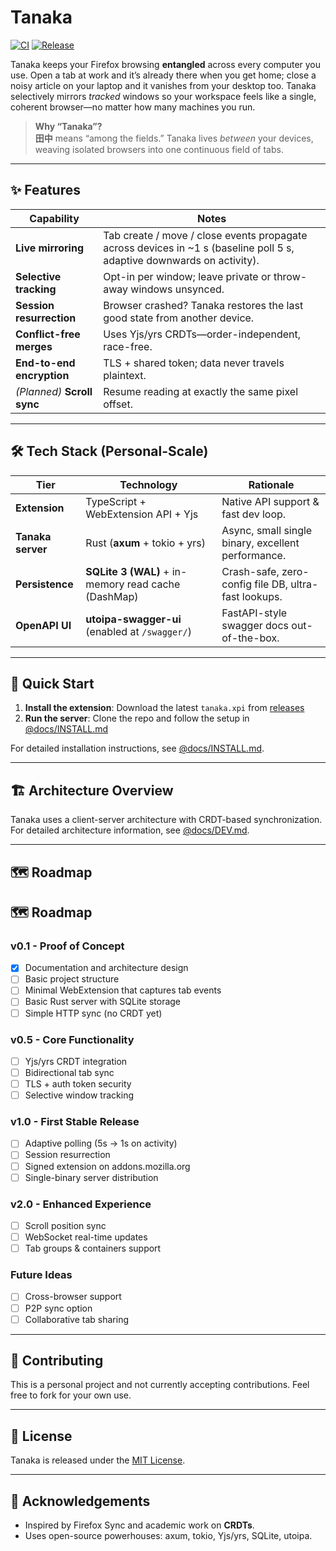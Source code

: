 # Tanaka

[![CI](https://github.com/goodbadwolf/tanaka/actions/workflows/ci.yml/badge.svg)](https://github.com/goodbadwolf/tanaka/actions/workflows/ci.yml) [![Release](https://img.shields.io/github/v/release/goodbadwolf/tanaka?include_prereleases)](https://github.com/goodbadwolf/tanaka/releases)

Tanaka keeps your Firefox browsing **entangled** across every computer you use. Open a tab at work and it’s already there when you get home; close a noisy article on your laptop and it vanishes from your desktop too. Tanaka selectively mirrors _tracked_ windows so your workspace feels like a single, coherent browser—no matter how many machines you run.

> **Why “Tanaka”?**  
> **田中** means “among the fields.” Tanaka lives _between_ your devices, weaving isolated browsers into one continuous field of tabs.

---

## ✨ Features

| Capability                  | Notes                                                                                                                  |
| --------------------------- | ---------------------------------------------------------------------------------------------------------------------- |
| **Live mirroring**          | Tab create / move / close events propagate across devices in ~1 s (baseline poll 5 s, adaptive downwards on activity). |
| **Selective tracking**      | Opt-in per window; leave private or throw-away windows unsynced.                                                       |
| **Session resurrection**    | Browser crashed? Tanaka restores the last good state from another device.                                              |
| **Conflict-free merges**    | Uses Yjs/yrs CRDTs—order-independent, race-free.                                                                       |
| **End-to-end encryption**   | TLS + shared token; data never travels plaintext.                                                                      |
| _(Planned)_ **Scroll sync** | Resume reading at exactly the same pixel offset.                                                                       |

---

## 🛠️ Tech Stack (Personal-Scale)

| Tier              | Technology                                          | Rationale                                            |
| ----------------- | --------------------------------------------------- | ---------------------------------------------------- |
| **Extension**     | TypeScript + WebExtension API + Yjs                 | Native API support & fast dev loop.                  |
| **Tanaka server** | Rust (**axum** + tokio + yrs)                       | Async, small single binary, excellent performance.   |
| **Persistence**   | **SQLite 3 (WAL)** + in-memory read cache (DashMap) | Crash-safe, zero-config file DB, ultra-fast lookups. |
| **OpenAPI UI**    | **utoipa-swagger-ui** (enabled at `/swagger/`)      | FastAPI-style swagger docs out-of-the-box.           |

---

## 🚀 Quick Start

1. **Install the extension**: Download the latest `tanaka.xpi` from [releases](https://github.com/goodbadwolf/tanaka/releases)
2. **Run the server**: Clone the repo and follow the setup in [@docs/INSTALL.md](docs/INSTALL.md)

For detailed installation instructions, see [@docs/INSTALL.md](docs/INSTALL.md).

---

## 🏗️ Architecture Overview

Tanaka uses a client-server architecture with CRDT-based synchronization. For detailed architecture information, see [@docs/DEV.md](docs/DEV.md#1-architecture).

---

## 🗺️ Roadmap

## 🗺️ Roadmap

### v0.1 - Proof of Concept

- [x] Documentation and architecture design
- [ ] Basic project structure
- [ ] Minimal WebExtension that captures tab events
- [ ] Basic Rust server with SQLite storage
- [ ] Simple HTTP sync (no CRDT yet)

### v0.5 - Core Functionality

- [ ] Yjs/yrs CRDT integration
- [ ] Bidirectional tab sync
- [ ] TLS + auth token security
- [ ] Selective window tracking

### v1.0 - First Stable Release

- [ ] Adaptive polling (5s → 1s on activity)
- [ ] Session resurrection
- [ ] Signed extension on addons.mozilla.org
- [ ] Single-binary server distribution

### v2.0 - Enhanced Experience

- [ ] Scroll position sync
- [ ] WebSocket real-time updates
- [ ] Tab groups & containers support

### Future Ideas

- [ ] Cross-browser support
- [ ] P2P sync option
- [ ] Collaborative tab sharing

---

## 🤝 Contributing

This is a personal project and not currently accepting contributions. Feel free to fork for your own use.

---

## 📄 License

Tanaka is released under the [MIT License](LICENSE).

---

## 🙏 Acknowledgements

- Inspired by Firefox Sync and academic work on **CRDTs**.
- Uses open-source powerhouses: axum, tokio, Yjs/yrs, SQLite, utoipa.
